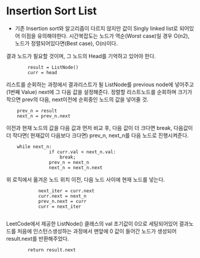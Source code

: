 
# Insertion Sort List

- 기존 Insertion sort와 알고리즘이 다르지 않지만 값이 Singly linked list로 되어있어 이점을 유의해야한다.
시간복잡도는 노드가 역순(Worst case)일 경우 O(n2), 노드가 정렬되어있다면(Best case), O(n)이다.

결과 노드가 필요할 것이며, 그 노드의 Head를 기억하고 있어야 한다.

```
        result = ListNode()
        curr = head
```

리스트를 순회하는 과정에서 결과리스트가 될 ListNode를 previous node에 넣어주고(1번째 Value) next에 그 다음 값을 설정해준다.
정렬할 리스트노드를 순회하며 크기가 작으면 prev의 다음, next이전에 순회중인 노드의 값을 넣어줄 것.
```
    prev_n = result
    next_n = prev_n.next      
```

이전과 현재 노드의 값을 다음 값과 먼저 비교 후, 다음 값이 더 크다면 break,
다음값이 더 작다면( 현재값이 다음보다 크다면) prev_n, next_n를 다음 노드로 진행시켜준다.
```
    while next_n:
                if curr.val < next_n.val:
                    break;
                prev_n = next_n
                next_n = next_n.next

```

위 로직에서 옮겨온 노드 위치 이전, 다음 노드 사이에 현재 노드를 넣는다.
```
            next_iter = curr.next
            curr.next = next_n
            prev_n.next = curr         
            curr = next_iter
            
```

LeetCode에서 제공한 ListNode() 클래스의 val 초기값이 0으로 세팅되어있어 결과노드를 처음에 인스턴스생성하는 과정에서
맨앞에 0 값이 들어간 노드가 생성되어 result.next를 반환해주었다.
```
        return result.next
```
